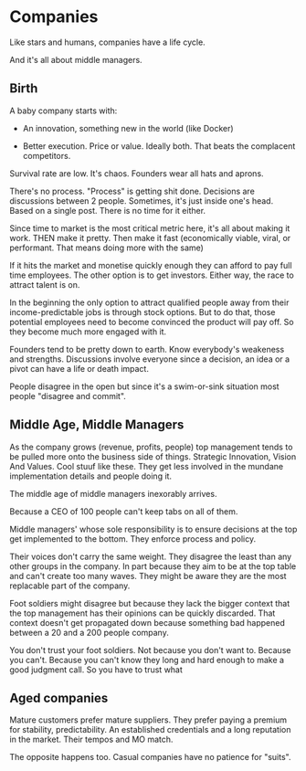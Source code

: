 <!-- hidden -->

# Companies

Like stars and humans, companies have a life cycle.


And it's all about middle managers.


## Birth

A baby company starts with:

- An innovation, something new in the world (like Docker)

- Better execution. Price or value. Ideally both. That beats
  the complacent competitors.

Survival rate are low. It's chaos. Founders wear all hats
and aprons.

There's no process. "Process" is getting shit done. 
Decisions are discussions between 2 people. Sometimes, it's just
inside one's head. Based on a single post. There is no time for
it either.

Since time to market is the most critical metric here, it's all about
making it work. THEN make it pretty. Then make it fast (economically viable, viral, or performant. That means doing more with the same)

If it hits the market and monetise quickly enough they can afford to
pay full time employees. The other option is to get investors. Either
way, the race to attract talent is on.

In the beginning the only option to attract qualified people away from
their income-predictable jobs is through stock options. But to do
that, those potential employees need to become convinced the product
will pay off. So they become much more engaged with it.

Founders tend to be pretty down to earth. Know everybody's weakeness
and strengths. Discussions involve everyone since a decision, an idea 
or a pivot can have a life or death impact.

People disagree in the open but since it's a swim-or-sink situation
most people "disagree and commit".


## Middle Age, Middle Managers

As the company grows (revenue, profits, people) top management
tends to be pulled more onto the business side of things. Strategic
Innovation, Vision And Values. Cool stuuf like these. They get less
involved in the mundane implementation details and people doing it.

The middle age of middle managers inexorably arrives.

Because a CEO of 100 people can't keep tabs on all of them.

Middle managers' whose sole responsibility is to ensure decisions
at the top get implemented to the bottom. They enforce process and
policy.

Their voices don't carry the same weight. They disagree the least
than any other groups in the company. In part because they aim to
be at the top table and can't create too many waves. They might be
aware they are the most replacable part of the company.

Foot soldiers might disagree but because they lack the bigger
context that the top management has their opinions can be quickly
discarded. That context doesn't get propagated down because
something bad happened between a 20 and a 200 people company.

You don't trust your foot soldiers. Not because you don't want to.
Because you can't. Because you can't know they long and hard enough
to make a good judgment call. So you have to trust what 


## Aged companies

Mature customers prefer mature suppliers. They prefer paying a premium
for stability, predictability. An established credentials and a long
reputation in the market. Their tempos and MO match.

The opposite happens too. Casual companies have no patience for "suits".

<!--
## Cults

Severance is a great show that portrays that at some point, a company can
become a cult. (On the other hand, cults to be long lasting need to run
things like a company.)

Both rely on the same thing. The need to do more.

Both advertise opportunities for growth and promise to treat you like 
"faaaamiily". Over time you are downgraded to a number, with a set of 
figures attached to your name. You are work force. There is even a human 
resources department to handle you. Really, to protect the company from 
you but anyway.

But someone can only extract more from another person if that person
can improve. Cults to do this by slowly crushing your spirit with
guilty. "You are good. God loves you. But... you need to write me a
check or do this and that". More. There's never enough.

Companies use growth plans and career ladders, where your 
responsilibities and your impact radius increases but your pay
barely moves.
-->

